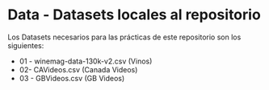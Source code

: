 # Data - Datasets locales al repositorio

Los Datasets necesarios para las prácticas de este repositorio son los siguientes:

* 01 - winemag-data-130k-v2.csv (Vinos)
* 02- CAVideos.csv (Canada Videos)
* 03 - GBVideos.csv (GB Videos)
